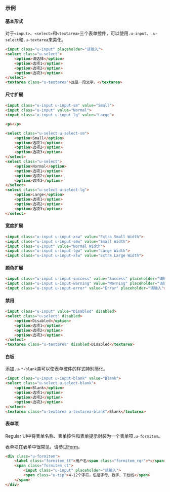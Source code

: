 ### 示例
#### 基本形式

对于`<input>`、`<select>`和`<textarea>`三个表单控件，可以使用`.u-input`、`.u-select`和`.u-textarea`来美化。

<div class="m-example"></div>

```html
<input class="u-input" placeholder="请输入">
<select class="u-select">
    <option>请选择</option>
    <option>选项1</option>
    <option>选项2</option>
    <option>选项3</option>
</select>
<textarea class="u-textarea">这是一段文字。</textarea>
```

#### 尺寸扩展

<div class="m-example"></div>

```html
<input class="u-input u-input-sm" value="Small">
<input class="u-input" value="Normal">
<input class="u-input u-input-lg" value="Large">

<p></p>

<select class="u-select u-select-sm">
    <option>Small</option>
    <option>选项1</option>
    <option>选项2</option>
    <option>选项3</option>
</select>
<select class="u-select">
    <option>Normal</option>
    <option>选项1</option>
    <option>选项2</option>
    <option>选项3</option>
</select>
<select class="u-select u-select-lg">
    <option>Large</option>
    <option>选项1</option>
    <option>选项2</option>
    <option>选项3</option>
</select>
```

#### 宽度扩展

<div class="m-example"></div>

```html
<input class="u-input u-input-xsw" value="Extra Small Width">
<input class="u-input u-input-smw" value="Small Width">
<input class="u-input" value="Normal Width">
<input class="u-input u-input-lgw" value="Large Width">
<input class="u-input u-input-xlw" value="Extra Large Width">

```

#### 颜色扩展

<div class="m-example"></div>

```html
<input class="u-input u-input-success" value="Success" placeholder="请输入">
<input class="u-input u-input-warning" value="Warning" placeholder="请输入">
<input class="u-input u-input-error" value="Error" placeholder="请输入">
```

#### 禁用

<div class="m-example"></div>

```html
<input class="u-input" value="Disabled" disabled>
<select class="u-select" disabled>
    <option>Disabled</option>
    <option>选项1</option>
    <option>选项2</option>
    <option>选项3</option>
</select>
<textarea class="u-textarea" disabled>Disabled</textarea>
```

#### 白板

添加`.u-*-blank`类可以使表单控件的样式特别简化。

<div class="m-example"></div>

```html
<input class="u-input u-input-blank" value="Blank">
<select class="u-select u-select-blank">
    <option>Blank</option>
    <option>选项1</option>
    <option>选项2</option>
    <option>选项3</option>
</select>
<textarea class="u-textarea u-textarea-blank">Blank</textarea>
```

#### 表单项

Regular UI中将表单名称、表单控件和表单提示封装为一个表单项`.u-formitem`。

表单项在表单中很常见，请参见[Form](../cssmodule/form.html)。

<div class="m-example"></div>

```html
<div class="u-formitem">
    <label class="formitem_tt">用户名<span class="formitem_rqr">*</span>：</label>
    <span class="formitem_ct">
        <input class="u-input" placeholder="请输入">
        <span class="u-tip">4~12个字符，包括字母、数字、下划线</span>
    </span>
</div>
```

<!--

#### 表单组

<div class="m-example"></div>

```html
<div class="u-formgroup">
    <div class="u-formitem">
        <label class="formitem_tt">姓名<span class="formitem_rqr">*</span>：</label>
        <span class="formitem_ct"><input class="u-input u-input-smw"></span>
    </div>
    <div class="u-formitem">
        <label class="formitem_tt">班级：</label>
        <span class="formitem_ct"><input class="u-input u-input-smw"></span>
    </div>
    <div class="u-formitem">
        <label class="formitem_tt">学号：</label>
        <span class="formitem_ct"><input class="u-input u-input-smw"></span>
    </div>
</div>
```

-->